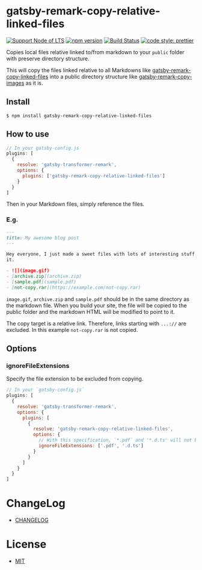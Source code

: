 # gatsby-remark-copy-relative-linked-files

[![Support Node of LTS](https://img.shields.io/badge/node-LTS-brightgreen.svg)](https://nodejs.org/)
[![npm version](https://badge.fury.io/js/gatsby-remark-copy-relative-linked-files.svg)](https://badge.fury.io/js/gatsby-remark-copy-relative-linked-files)
[![Build Status](https://travis-ci.org/akabekobeko/npm-gatsby-remark-copy-relative-linked-files.svg?branch=master)](https://travis-ci.org/akabekobeko/npm-gatsby-remark-copy-relative-linked-files)
[![code style: prettier](https://img.shields.io/badge/code_style-prettier-ff69b4.svg)](https://github.com/prettier/prettier)

Copies local files relative linked to/from markdown to your `public` folder with preserve directory structure.

This will copy the files linked relative to all Markdowns like [gatsby-remark-copy-linked-files](https://github.com/gatsbyjs/gatsby/tree/master/packages/gatsby-remark-copy-linked-files) into a public directory structure like [gatsby-remark-copy-images](https://github.com/mojodna/gatsby-remark-copy-images) as it is.

## Install

```
$ npm install gatsby-remark-copy-relative-linked-files
```

## How to use

```js
// In your gatsby-config.js
plugins: [
  {
    resolve: 'gatsby-transformer-remark',
    options: {
      plugins: ['gatsby-remark-copy-relative-linked-files']
    }
  }
]
```

Then in your Markdown files, simply reference the files.

### E.g.

```markdown
---
title: My awesome blog post
---

Hey everyone, I just made a sweet files with lots of interesting stuff in
it.

- ![](image.gif)
- [archive.zip](archive.zip)
- [sample.pdf](sample.pdf)
- [not-copy.rar](https://example.com/not-copy.rar)
```

`image.gif`, `archive.zip` and `sample.pdf` should be in the same directory as the markdown file. When you build your site, the file will be copied to the public folder and the markdown HTML will be modified to point to it.

The copy target is a relative link. Therefore, links starting with `...://` are excluded. In this example `not-copy.rar` is not copied.

## Options

### ignoreFileExtensions

Specify the file extension to be excluded from copying.

```js
// In your `gatsby-config.js`
plugins: [
  {
    resolve: 'gatsby-transformer-remark',
    options: {
      plugins: [
        {
          resolve: 'gatsby-remark-copy-relative-linked-files',
          options: {
            // With this specification, `*.pdf` and '*.d.ts' will not be copied.
            ignoreFileExtensions: ['.pdf', '.d.ts']
          }
        }
      ]
    }
  }
]
```

# ChangeLog

- [CHANGELOG](CHANGELOG.md)

# License

- [MIT](LICENSE.txt)
